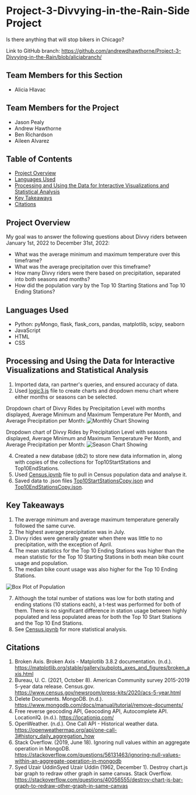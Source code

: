 # Project-3-Divvying-in-the-Rain-Side Project
Is there anything that will stop bikers in Chicago? 

Link to GitHub branch: https://github.com/andrewdhawthorne/Project-3-Divvying-in-the-Rain/blob/aliciabranch/

## Team Members for this Section
* Alicia Hlavac 
## Team Members for the Project
* Jason Pealy
* Andrew Hawthorne
* Ben Richardson
* Aileen Alvarez

## Table of Contents

* [Project Overview](https://github.com/andrewdhawthorne/Project-3-Divvying-in-the-Rain/blob/aliciabranch/READMEaliciabranch.md#project-overview)
* [Languages Used](https://github.com/andrewdhawthorne/Project-3-Divvying-in-the-Rain/blob/aliciabranch/READMEaliciabranch.md#languages-used)
* [Processing and Using the Data for Interactive Visualizations and Statistical Analysis](https://github.com/andrewdhawthorne/Project-3-Divvying-in-the-Rain/blob/aliciabranch/READMEaliciabranch.md#processing-and-using-the-data-for-interactive-visualizations-and-statistical-analysis)
* [Key Takeaways](https://github.com/andrewdhawthorne/Project-3-Divvying-in-the-Rain/blob/aliciabranch/READMEaliciabranch.md#key-takeaways)
* [Citations](https://github.com/andrewdhawthorne/Project-3-Divvying-in-the-Rain/blob/aliciabranch/READMEaliciabranch.md#citations)

 ## Project Overview

My goal was to answer the following questions about Divvy riders between January 1st, 2022 to December 31st, 2022:
* What was the average minimum and maximum temperature over this timeframe?
* What was the average precipitation over this timeframe?
* How many Divvy riders were there based on precipitation, separated into both seasons and months?
* How did the population vary by the Top 10 Starting Stations and Top 10 Ending Stations?


## Languages Used
* Python: pyMongo, flask, flask_cors, pandas, matplotlib, scipy, seaborn
* JavaScript
* HTML
* CSS

## Processing and Using the Data for Interactive Visualizations and Statistical Analysis
1. Imported data, ran partner's queries, and ensured accuracy of data.
2. Used [logic3.js](https://github.com/andrewdhawthorne/Project-3-Divvying-in-the-Rain/blob/aliciabranch/static/js/logic3.js) file to create charts and dropdown menu chart where either months or seasons can be selected.
   
Dropdown chart of Divvy Rides by Precipitation Level with months displayed, Average Minimum and Maximum Temperature Per Month, and Average Precipitation per Month:
![Monthly Chart Showing](https://github.com/andrewdhawthorne/Project-3-Divvying-in-the-Rain/assets/127240852/c84bc270-01a2-4958-bb74-52905fb1a775)


Dropdown chart of Divvy Rides by Precipitation Level with seasons displayed, Average Minimum and Maximum Temperature Per Month, and Average Precipitation per Month:
![Season Chart Showing](https://github.com/andrewdhawthorne/Project-3-Divvying-in-the-Rain/assets/127240852/1776a98c-6b66-46e7-98b6-3f17385a213e)

4. Created a new database (db2) to store new data information in, along with copies of the collections for Top10StartStations and Top10EndStations. 
5. Used [Census.ipynb](https://github.com/andrewdhawthorne/Project-3-Divvying-in-the-Rain/blob/aliciabranch/Census.ipynb) file to pull in Census population data and analyse it.
6. Saved data to .json files [Top10StartStationsCopy.json](https://github.com/andrewdhawthorne/Project-3-Divvying-in-the-Rain/blob/aliciabranch/Top10StartStationsCopy.json) and [Top10EndStationsCopy.json](https://github.com/andrewdhawthorne/Project-3-Divvying-in-the-Rain/blob/aliciabranch/Top10EndStationsCopy.json).

## Key Takeaways
1. The average minimum and average maximum temperature generally followed the same curve.
2. The highest average precipitation was in July.
3. Divvy rides were generally greater when there was little to no precipitation, with the exception of April.
4. The mean statistics for the Top 10 Ending Stations was higher than the mean statistic for the Top 10 Starting Stations in both mean bike count usage and population.
5. The median bike count usage was also higher for the Top 10 Ending Stations.

![Box Plot of Population](https://github.com/andrewdhawthorne/Project-3-Divvying-in-the-Rain/assets/127240852/706db730-15e9-4675-91d2-d45eee003676)

  
7. Although the total number of stations was low for both stating and ending stations (10 stations each), a t-test was performed for both of them.  There is no significant difference in station usage between highly populated and less populated areas for both the Top 10 Start Stations and the Top 10 End Stations.
8. See [Census.ipynb](https://github.com/andrewdhawthorne/Project-3-Divvying-in-the-Rain/blob/aliciabranch/Census.ipynb) for more statistical analysis. 

## Citations
1. Broken Axis. Broken Axis - Matplotlib 3.8.2 documentation. (n.d.). https://matplotlib.org/stable/gallery/subplots_axes_and_figures/broken_axis.html 
2. Bureau, U. C. (2021, October 8). American Community survey 2015-2019 5-year data release. Census.gov. https://www.census.gov/newsroom/press-kits/2020/acs-5-year.html 
3. Delete Documents. MongoDB. (n.d.). https://www.mongodb.com/docs/manual/tutorial/remove-documents/ 
4. Free reverse geocoding API, Geocoding API, Autocomplete API. LocationIQ. (n.d.). https://locationiq.com/ 
5. OpenWeather. (n.d.). One Call API - Historical weather data. https://openweathermap.org/api/one-call-3#history_daily_aggregation_how
6. Stack Overflow. (2019, June 18). Ignoring null values within an aggregate operation in MongoDB. https://stackoverflow.com/questions/56131463/ignoring-null-values-within-an-aggregate-operation-in-mongodb
7. Syed Uzair UddinSyed Uzair Uddin (1962, December 1). Destroy chart.js bar graph to redraw other graph in same canvas. Stack Overflow. https://stackoverflow.com/questions/40056555/destroy-chart-js-bar-graph-to-redraw-other-graph-in-same-canvas


